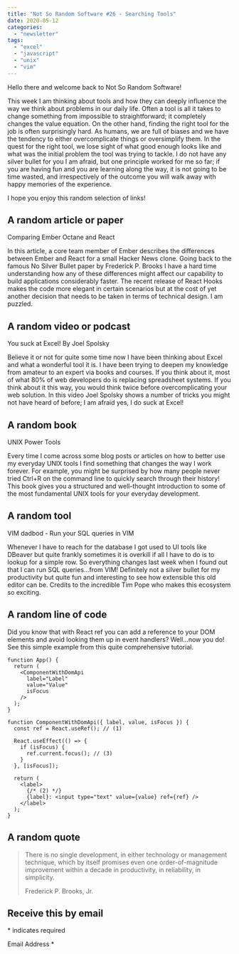 ```yaml
---
title: "Not So Random Software #26 - Searching Tools"
date: 2020-05-12
categories: 
  - "newsletter"
tags: 
  - "excel"
  - "javascript"
  - "unix"
  - "vim"
---
```


Hello there and welcome back to Not So Random Software!

This week I am thinking about tools and how they can deeply influence the way we think about problems in our daily life. Often a tool is all it takes to change something from impossible to straightforward; it completely changes the value equation. On the other hand, finding the right tool for the job is often surprisingly hard. As humans, we are full of biases and we have the tendency to either overcomplicate things or oversimplify them. In the quest for the right tool, we lose sight of what good enough looks like and what was the initial problem the tool was trying to tackle. I do not have any silver bullet for you I am afraid, but one principle worked for me so far; if you are having fun and you are learning along the way, it is not going to be time wasted, and irrespectively of the outcome you will walk away with happy memories of the experience.

I hope you enjoy this random selection of links!

## A random article or paper

Comparing Ember Octane and React

In this article, a core team member of Ember describes the differences between Ember and React for a small Hacker News clone. Going back to the famous No Silver Bullet paper by Frederick P. Brooks I have a hard time understanding how any of these differences might affect our capability to build applications considerably faster. The recent release of React Hooks makes the code more elegant in certain scenarios but at the cost of yet another decision that needs to be taken in terms of technical design. I am puzzled.

## A random video or podcast

You suck at Excel! By Joel Spolsky

Believe it or not for quite some time now I have been thinking about Excel and what a wonderful tool it is. I have been trying to deepen my knowledge from amateur to an expert via books and courses. If you think about it, most of what 80% of web developers do is replacing spreadsheet systems. If you think about it this way, you would think twice before overcomplicating your web solution. In this video Joel Spolsky shows a number of tricks you might not have heard of before; I am afraid yes, I do suck at Excel!

## A random book

UNIX Power Tools

Every time I come across some blog posts or articles on how to better use my everyday UNIX tools I find something that changes the way I work forever. For example, you might be surprised by how many people never tried Ctrl+R on the command line to quickly search through their history! This book gives you a structured and well-thought introduction to some of the most fundamental UNIX tools for your everyday development.

## A random tool

VIM dadbod - Run your SQL queries in VIM

Whenever I have to reach for the database I got used to UI tools like DBeaver but quite frankly sometimes it is overkill if all I have to do is to lookup for a simple row. So everything changes last week when I found out that I can run SQL queries…from VIM! Definitely not a silver bullet for my productivity but quite fun and interesting to see how extensible this old editor can be. Credits to the incredible Tim Pope who makes this ecosystem so exciting.

## A random line of code

Did you know that with React ref you can add a reference to your DOM elements and avoid looking them up in event handlers? Well…now you do! See this simple example from this quite comprehensive tutorial.

```
function App() {
  return (
    <ComponentWithDomApi
      label="Label"
      value="Value"
      isFocus
    />
  );
}

function ComponentWithDomApi({ label, value, isFocus }) {
  const ref = React.useRef(); // (1)

  React.useEffect(() => {
    if (isFocus) {
      ref.current.focus(); // (3)
    }
  }, [isFocus]);
 
  return (
    <label>
      {/* (2) */}
      {label}: <input type="text" value={value} ref={ref} />
    </label>
  );
}
```

## A random quote

> There is no single development, in either technology or management technique, which by itself promises even one order-of-magnitude improvement within a decade in productivity, in reliability, in simplicity.
> 
> Frederick P. Brooks, Jr.

## Receive this by email

\* indicates required

Email Address \*  
  

<script type="text/javascript" src="//s3.amazonaws.com/downloads.mailchimp.com/js/mc-validate.js"></script>

<script type="text/javascript">(function($) {window.fnames = new Array(); window.ftypes = new Array();fnames[0]='EMAIL';ftypes[0]='email';fnames[1]='FNAME';ftypes[1]='text';fnames[2]='LNAME';ftypes[2]='text';fnames[3]='ADDRESS';ftypes[3]='address';fnames[4]='PHONE';ftypes[4]='phone';fnames[5]='BIRTHDAY';ftypes[5]='birthday';}(jQuery));var $mcj = jQuery.noConflict(true);</script>
